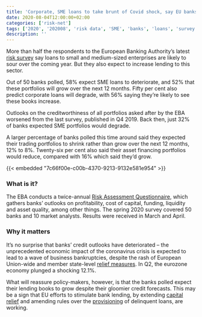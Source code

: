 ```yaml
---
title: 'Corporate, SME loans to take brunt of Covid shock, say EU banks'
date: 2020-08-04T12:00:00+02:00
categories: ['risk-net']
tags: ['2020', '202008', 'risk data', 'SME', 'banks', 'loans', 'survey', 'EBA']
description: ''
---
```


More than half the respondents to the European Banking Authority’s latest [risk survey](https://eba.europa.eu/sites/default/documents/files/document_library/Risk%20Analysis%20and%20Data/Risk%20dashboard/Q1%202020/897890/RAQ%20Booklet%20Spring%202020.pdf) say loans to small and medium-sized enterprises are likely to sour over the coming year. But they also expect to increase lending to this sector.

Out of 50 banks polled, 58% expect SME loans to deteriorate, and 52% that these portfolios will grow over the next 12 months. Fifty per cent also predict corporate loans will degrade, with 56% saying they’re likely to see these books increase.

Outlooks on the creditworthiness of all portfolios asked after by the EBA worsened from the last survey, published in Q4 2019. Back then, just 32% of banks expected SME portfolios would degrade.

A larger percentage of banks polled this time around said they expected their trading portfolios to shrink rather than grow over the next 12 months, 12% to 8%. Twenty-six per cent also said their asset financing portfolios would reduce, compared with 16% which said they’d grow.

{{< embedded "7c66f00e-c00b-4370-9213-9132e581e954" >}}

### What is it?

The EBA conducts a twice-annual [Risk Assessment Questionnaire](https://eba.europa.eu/risk-analysis-and-data/risk-dashboard), which gathers banks’ outlooks on profitability, cost of capital, funding, liquidity and asset quality, among other things. The spring 2020 survey covered 50 banks and 10 market analysts. Results were received in March and April.

### Why it matters

It’s no surprise that banks’ credit outlooks have deteriorated – the unprecedented economic impact of the coronavirus crisis is expected to lead to a wave of business bankruptcies, despite the rash of European Union-wide and member state-level [relief measures](https://www.risk.net/risk-quantum/7511896/eu-banks-eye-bad-loan-relief-from-state-guarantees). In Q2, the eurozone economy plunged a shocking 12.1%.

What will reassure policy-makers, however, is that the banks polled expect their lending books to grow despite their gloomier credit forecasts. This may be a sign that EU efforts to stimulate bank lending, by extending [capital relief](https://www.risk.net/risk-quantum/7504606/ecb-buffer-releases-cut-top-banks-required-capital-by-over-eu350-billion) and amending rules over the [provisioning](https://www.risk.net/risk-quantum/7511896/eu-banks-eye-bad-loan-relief-from-state-guarantees) of delinquent loans, are working.

